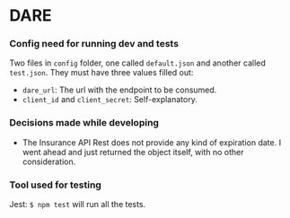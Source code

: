 # DARE

### Config need for running dev and tests

Two files in `config` folder, one called `default.json` and another called `test.json`. 
They must have three values filled out:

- `dare_url`: The url with the endpoint to be consumed.
- `client_id` and `client_secret`: Self-explanatory.

### Decisions made while developing

- The Insurance API Rest does not provide any kind of expiration date. I went ahead and just returned the object itself, with no other consideration.
### Tool used for testing

Jest: `$ npm test` will run all the tests.